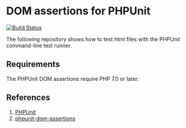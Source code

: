 DOM assertions for PHPUnit
========

[![Build Status](https://travis-ci.org/antonio-pierro/php-test.svg?branch=master)](https://travis-ci.org/antonio-pierro/php-test)

The following repository shows how to test html files with the PHPUnit command-line test runner.

## Requirements

The PHPUnit DOM assertions require PHP 7.0 or later.

## References

1. [PHPUnit](https://phpunit.de/)
2. [phpunit-dom-assertions](https://github.com/lstrojny/phpunit-dom-assertions)


